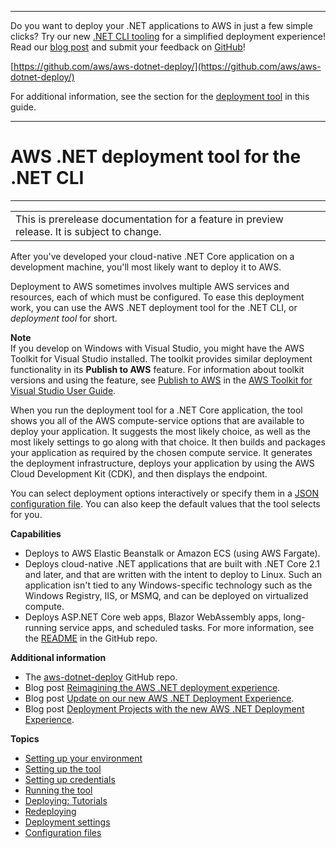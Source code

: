 --------

Do you want to deploy your \.NET applications to AWS in just a few simple clicks? Try our new [\.NET CLI tooling](https://www.nuget.org/packages/AWS.Deploy.CLI/) for a simplified deployment experience\! Read our [blog post](https://aws.amazon.com/blogs/developer/reimagining-the-aws-net-deployment-experience/) and submit your feedback on [GitHub](https://github.com/aws/aws-dotnet-deploy)\!

 [https://github.com/aws/aws-dotnet-deploy/](https://github.com/aws/aws-dotnet-deploy/)

For additional information, see the section for the [deployment tool](https://docs.aws.amazon.com/sdk-for-net/v3/developer-guide/deployment-tool.html) in this guide\.

--------

# AWS \.NET deployment tool for the \.NET CLI<a name="deployment-tool"></a>


****  

|  | 
| --- |
| This is prerelease documentation for a feature in preview release\. It is subject to change\. | 

After you've developed your cloud\-native \.NET Core application on a development machine, you'll most likely want to deploy it to AWS\.

Deployment to AWS sometimes involves multiple AWS services and resources, each of which must be configured\. To ease this deployment work, you can use the AWS \.NET deployment tool for the \.NET CLI, or *deployment tool* for short\.

**Note**  
If you develop on Windows with Visual Studio, you might have the AWS Toolkit for Visual Studio installed\. The toolkit provides similar deployment functionality in its **Publish to AWS** feature\. For information about toolkit versions and using the feature, see [Publish to AWS](https://docs.aws.amazon.com/AWSToolkitVS/latest/UserGuide/publish-experience.html) in the [AWS Toolkit for Visual Studio User Guide](https://docs.aws.amazon.com/AWSToolkitVS/latest/UserGuide/)\.

When you run the deployment tool for a \.NET Core application, the tool shows you all of the AWS compute\-service options that are available to deploy your application\. It suggests the most likely choice, as well as the most likely settings to go along with that choice\. It then builds and packages your application as required by the chosen compute service\. It generates the deployment infrastructure, deploys your application by using the AWS Cloud Development Kit \(CDK\), and then displays the endpoint\.

You can select deployment options interactively or specify them in a [JSON configuration file](deployment-tool-config-file.md)\. You can also keep the default values that the tool selects for you\.

**Capabilities**
+ Deploys to AWS Elastic Beanstalk or Amazon ECS \(using AWS Fargate\)\.
+ Deploys cloud\-native \.NET applications that are built with \.NET Core 2\.1 and later, and that are written with the intent to deploy to Linux\. Such an application isn't tied to any Windows\-specific technology such as the Windows Registry, IIS, or MSMQ, and can be deployed on virtualized compute\.
+ Deploys ASP\.NET Core web apps, Blazor WebAssembly apps, long\-running service apps, and scheduled tasks\. For more information, see the [README](https://github.com/aws/aws-dotnet-deploy#supported-application-types) in the GitHub repo\.

**Additional information**
+ The [aws\-dotnet\-deploy](https://github.com/aws/aws-dotnet-deploy) GitHub repo\.
+ Blog post [Reimagining the AWS \.NET deployment experience](http://aws.amazon.com/blogs/developer/reimagining-the-aws-net-deployment-experience/)\.
+ Blog post [Update on our new AWS \.NET Deployment Experience](https://aws.amazon.com/blogs/developer/update-new-net-deployment-experience/)\.
+ Blog post [Deployment Projects with the new AWS \.NET Deployment Experience](https://aws.amazon.com/blogs/developer/dotnet-deployment-projects/)\.

**Topics**
+ [Setting up your environment](deployment-tool-setup-env.md)
+ [Setting up the tool](deployment-tool-setup.md)
+ [Setting up credentials](deployment-tool-setup-creds.md)
+ [Running the tool](deployment-tool-run.md)
+ [Deploying: Tutorials](deployment-tool-deploy.md)
+ [Redeploying](deployment-tool-redeploy.md)
+ [Deployment settings](deployment-tool-settings.md)
+ [Configuration files](deployment-tool-config-file.md)